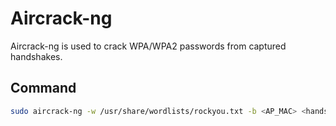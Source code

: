 # Aircrack-ng

Aircrack-ng is used to crack WPA/WPA2 passwords from captured handshakes.

## Command
```bash
sudo aircrack-ng -w /usr/share/wordlists/rockyou.txt -b <AP_MAC> <handshake-file>

